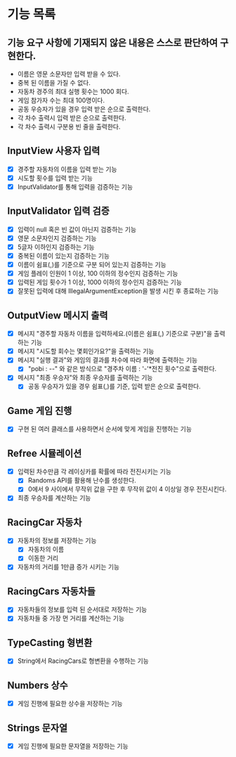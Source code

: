 # 기능 목록

## 기능 요구 사항에 기재되지 않은 내용은 스스로 판단하여 구현한다.

- 이름은 영문 소문자만 입력 받을 수 있다.
- 중복 된 이름을 가질 수 없다.
- 자동차 경주의 최대 실행 횟수는 1000 회다.
- 게임 참가자 수는 최대 100명이다.
- 공동 우승자가 있을 경우 입력 받은 순으로 출력한다.
- 각 차수 출력시 입력 받은 순으로 출력한다.
- 각 차수 출력시 구분용 빈 줄을 출력한다.

## InputView 사용자 입력

- [x] 경주할 자동차의 이름을 입력 받는 기능
- [x] 시도할 횟수를 입력 받는 기능
- [x] InputValidator를 통해 입력을 검증하는 기능

## InputValidator 입력 검증

- [x] 입력이 null 혹은 빈 값이 아닌지 검증하는 기능
- [x] 영문 소문자인지 검증하는 기능
- [x] 5글자 이하인지 검증하는 기능
- [x] 중복된 이름이 있는지 검증하는 기능
- [x] 이름이 쉼표(,)를 기준으로 구분 되어 있는지 검증하는 기능
- [x] 게임 플레이 인원이 1 이상, 100 이하의 정수인지 검증하는 기능
- [x] 입력된 게임 횟수가 1 이상, 1000 이하의 정수인지 검증하는 기능
- [x] 잘못된 입력에 대해 IllegalArgumentException을 발생 시킨 후 종료하는 기능

## OutputView 메시지 출력

- [x] 메시지 "경주할 자동차 이름을 입력하세요.(이름은 쉼표(,) 기준으로 구분)"을 출력하는 기능
- [x] 메시지 "시도할 회수는 몇회인가요?"을 출력하는 기능
- [x] 메시지 "실행 결과"와 게임의 결과를 차수에 따라 화면에 출력하는 기능
    - [x] "pobi : --" 와 같은 방식으로 "경주차 이름 : '-'*전진 횟수"으로 출력한다.
- [x] 메시지 "최종 우승자"와 최종 우승자를 출력하는 기능
    - [x] 공동 우승자가 있을 경우 쉼표(,)를 기준, 입력 받은 순으로 출력한다.

## Game 게임 진행

- [x] 구현 된 여러 클래스를 사용하면서 순서에 맞게 게임을 진행하는 기능

## Refree 시뮬레이션

- [x] 입력된 차수만큼 각 레이싱카를 확률에 따라 전진시키는 기능
    - [x] Randoms API를 활용해 난수를 생성한다.
    - [x] 0에서 9 사이에서 무작위 값을 구한 후 무작위 값이 4 이상일 경우 전진시킨다.
- [x] 최종 우승자를 계산하는 기능

## RacingCar 자동차

- [x] 자동차의 정보를 저장하는 기능
    - [x] 자동차의 이름
    - [x] 이동한 거리
- [x] 자동차의 거리를 1만큼 증가 시키는 기능

## RacingCars 자동차들

- [x] 자동차들의 정보를 입력 된 순서대로 저장하는 기능
- [x] 자동차들 중 가장 먼 거리를 계산하는 기능

## TypeCasting 형변환

- [x] String에서 RacingCars로 형변환을 수행하는 기능

## Numbers 상수

- [x] 게임 진행에 필요한 상수을 저장하는 기능

## Strings 문자열

- [x] 게임 진행에 필요한 문자열을 저장하는 기능